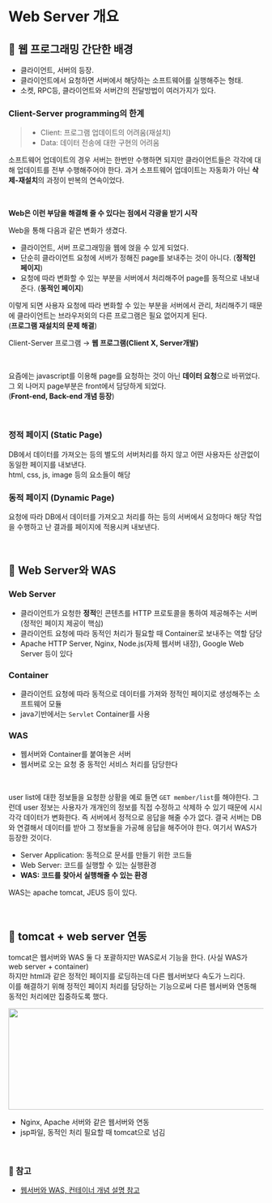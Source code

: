 # Web Server 개요

## 🔖 웹 프로그래밍 간단한 배경

- 클라이언트, 서버의 등장. 
- 클라이언트에서 요청하면 서버에서 해당하는 소프트웨어를 실행해주는 형태.
- 소켓, RPC등, 클라이언트와 서버간의 전달방법이 여러가지가 있다.

### Client-Server programming의 한계

> - Client: 프로그램 업데이트의 어려움(재설치)
> - Data: 데이터 전송에 대한 구현의 어려움

소프트웨어 업데이트의 경우 서버는 한번만 수행하면 되지만 클라이언트들은 각각에 대해 업데이트를 전부 수행해주어야 한다. 과거 소프트웨어 업데이트는 자동화가 아닌 **삭제-재설치**의 과정이 반복의 연속이었다.

<br>

**Web은 이런 부담을 해결해 줄 수 있다는 점에서 각광을 받기 시작**

Web을 통해 다음과 같은 변화가 생겼다.
- 클라이언트, 서버 프로그래밍을 웹에 얹을 수 있게 되었다.
- 단순히 클라이언트 요청에 서버가 정해진 page를 보내주는 것이 아니다. (**정적인 페이지**)
- 요청에 따라 변화할 수 있는 부분을 서버에서 처리해주어 page를 동적으로 내보내준다. (**동적인 페이지**)

이렇게 되면 사용자 요청에 따라 변화할 수 있는 부분을 서버에서 관리, 처리해주기 때문에 클라이언트는 브라우저외의 다른 프로그램은 필요 없어지게 된다.  
(**프로그램 재설치의 문제 해결**)

Client-Server 프로그램 → **웹 프로그램(Client X, Server개발)**

<br>

요즘에는 javascript를 이용해 page를 요청하는 것이 아닌 **데이터 요청**으로 바뀌었다. 그 외 나머지 page부분은 front에서 담당하게 되었다.  
(**Front-end, Back-end 개념 등장**)

<br>

### 정적 페이지 (Static Page)
DB에서 데이터를 가져오는 등의 별도의 서버처리를 하지 않고 어떤 사용자든 상관없이 동일한 페이지를 내보낸다.  
html, css, js, image 등의 요소들이 해당
### 동적 페이지 (Dynamic Page)
요청에 따라 DB에서 데이터를 가져오고 처리를 하는 등의 서버에서 요청마다 해당 작업을 수행하고 난 결과를 페이지에 적용시켜 내보낸다.

<br>

## 🔖 Web Server와 WAS

### Web Server
- 클라이언트가 요청한 **정적**인 콘텐츠를 HTTP 프로토콜을 통하여 제공해주는 서버(정적인 페이지 제공이 핵심)
- 클라이언트 요청에 따라 동적인 처리가 필요할 때 Container로 보내주는 역할 담당
- Apache HTTP Server, Nginx, Node.js(자체 웹서버 내장), Google Web Server 등이 있다
### Container
- 클라이언트 요청에 따라 동적으로 데이터를 가져와 정적인 페이지로 생성해주는 소프트웨어 모듈
- java기반에서는 `Servlet` Container를 사용
### WAS
- 웹서버와 Container를 붙여놓은 서버
- 웹서버로 오는 요청 중 동적인 서비스 처리를 담당한다

<br>

user list에 대한 정보들을 요청한 상황을 예로 들면 `GET member/list`를 해야한다. 그런데 user 정보는 사용자가 개개인의 정보를 직접 수정하고 삭제하 수 있기 때문에 시시각각 데이터가 변화한다. 즉 서버에서 정적으로 응답을 해줄 수가 없다. 결국 서버는 DB와 연결해서 데이터를 받아 그 정보들을 가공해 응답을 해주어야 한다. 여기서 WAS가 등장한 것이다.

- Server Application: 동적으로 문서를 만들기 위한 코드들
- Web Server: 코드를 실행할 수 있는 실행환경
- **WAS: 코드를 찾아서 실행해줄 수 있는 환경**

WAS는 apache tomcat, JEUS 등이 있다. 

<br>

## 🔖 tomcat + web server 연동

tomcat은 웹서버와 WAS 둘 다 포괄하지만 WAS로서 기능을 한다. (사실 WAS가 web server + container)  
하지만 html과 같은 정적인 페이지를 로딩하는데 다른 웹서버보다 속도가 느리다.  
이를 해결하기 위해 정적인 페이지 처리를 담당하는 기능으로써 다른 웹서버와 연동해 동적인 처리에만 집중하도록 했다.  

<p><img src="https://user-images.githubusercontent.com/41675375/80943603-8f27bd80-8e22-11ea-9f44-9915b108653c.png" width="850" height="200"></p>


- Nginx, Apache 서버와 같은 웹서버와 연동
- jsp파일, 동적인 처리 필요할 때 tomcat으로 넘김


<br>


### 🔖 참고

- [웹서버와 WAS, 컨테이너 개념 설명 참고](http://melonicedlatte.com/web/2019/06/23/210300.html)









